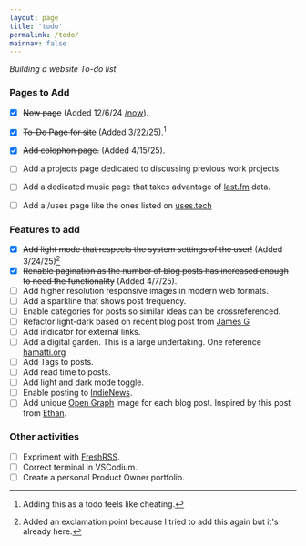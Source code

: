 ```yaml
---
layout: page
title: 'todo'
permalink: /todo/
mainnav: false
---
```


_Building a website To-do list_

### Pages to Add
- [X]  ~~Now page~~ (Added 12/6/24 [/now]).
- [X]  ~~To-Do Page for site~~ (Added 3/22/25).[^1]
- [X] ~~Add colophon page.~~ (Added 4/15/25).
- [ ]  Add a projects page dedicated to discussing previous work projects.
- [ ]  Add a dedicated music page that takes advantage of [last.fm] data.
- [ ] Add a /uses page like the ones listed on [uses.tech]


### Features to add
- [X]  ~~Add light mode that respects the system settings of the user!~~ (Added 3/24/25)[^2]
- [X]  ~~Renable pagination as the number of blog posts has increased enough to need the functionality~~ (Added 4/7/25).
- [ ]  Add higher resolution responsive images in modern web formats.
- [ ]  Add a sparkline that shows post frequency.
- [ ]  Enable categories for posts so similar ideas can be crossreferenced.
- [ ] Refactor light-dark based on recent blog post from [James G]
- [ ] Add indicator for external links.
- [ ] Add a digital garden. This is a large undertaking. One reference [hamatti.org]
- [ ] Add Tags to posts.
- [ ] Add read time to posts.
- [ ] Add light and dark mode toggle.
- [ ] Enable posting to [IndieNews].
- [ ] Add unique [Open Graph] image for each blog post. Inspired by this post from [Ethan].

### Other activities
- [ ] Expriment with [FreshRSS].
- [ ] Correct terminal in VSCodium.
- [ ] Create a personal Product Owner portfolio.

[/now]: /now
[last.fm]: https://last.fm
[James G]: https://jamesg.blog/2025/04/03/light-dark-root
[FreshRSS]: https://www.freshrss.org/
[hamatti.org]: notes.hamatti.org
[IndieNews]: https://news.indieweb.org/how-to-submit-a-post
[uses.tech]: https://uses.tech/
[Open Graph]: https://ogp.me/
[Ethan]: https://ethanmarcotte.com/wrote/magick-images/

[^1]: Adding this as a todo feels like cheating.
[^2]: Added an exclamation point because I tried to add this again but it's already here.
